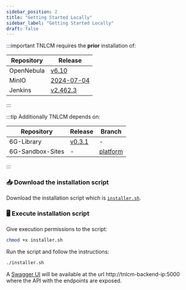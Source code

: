 ```yaml
---
sidebar_position: 2
title: "Getting Started Locally"
sidebar_label: "Getting Started Locally"
draft: false
---
```


:::important
TNLCM requires the **prior** installation of:

| Repository       | Release                                                                                |
| ---------------- | -------------------------------------------------------------------------------------- |
| OpenNebula       | [v6.10](https://github.com/OpenNebula/one/releases/tag/release-6.10.0)                 |
| MinIO            | [2024-07-04](https://github.com/minio/minio/releases/tag/RELEASE.2024-07-04T14-25-45Z) |
| Jenkins          | [v2.462.3](https://github.com/jenkinsci/jenkins/releases/tag/jenkins-2.462.3)          |
:::

:::tip
Additionally TNLCM depends on:

| Repository       | Release                                                                | Branch                                                     |
| ---------------- | ---------------------------------------------------------------------- | ---------------------------------------------------------- |
| 6G-Library       | [v0.3.1](https://github.com/6G-SANDBOX/6G-Library/tree/release/v0.3.1) | -                                                          |
| 6G-Sandbox-Sites | -                                                                      | [platform](https://github.com/6G-SANDBOX/6G-Sandbox-Sites) |
:::

### :inbox_tray: Download the installation script

Download the installation script which is [`installer.sh`](https://github.com/6G-SANDBOX/TNLCM/blob/main/scripts/installer.sh).

### :desktop_computer: Execute installation script

Give execution permissions to the script:

```bash
chmod +x installer.sh
```

Run the script and follow the instructions:

```bash
./installer.sh
```

A [Swagger UI](swagger-ui.md) will be available at the url http://tnlcm-backend-ip:5000 where the API with the endpoints are exposed.